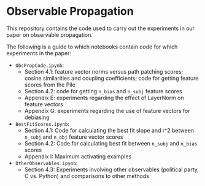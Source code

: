 # Observable Propagation

This repository contains the code used to carry out the experiments in our paper on observable propagation.

The following is a guide to which notebooks contain code for which experiments in the paper:
* `ObsPropCode.ipynb`:
  * Section 4.1: feature vector norms versus path patching scores; cosine similarities and coupling coefficients; code for getting feature scores from the Pile
  * Section 4.2: code for getting `n_bias` and `n_subj` feature scores
  * Appendix E: experiments regarding the effect of LayerNorm on feature vectors
  * Appendix G: experiments regarding the use of feature vectors for debiasing
* `BestFitScores.ipynb`:
  * Section 4.1: Code for calculating the best fit slope and r^2 between `n_subj` and `n_obj` feature vector scores
  * Section 4.2: Code for calculating best fit between `n_subj` and `n_bias` scores
  * Appendix I: Maximum activating examples
* `OtherObservables.ipynb`:
  * Section 4.3: Experiments involving other observables (political party, C vs. Python) and comparisons to other methods
